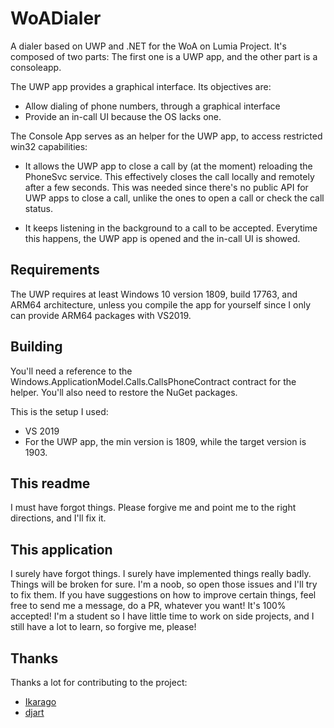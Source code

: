# WoADialer

A dialer based on UWP and .NET for the WoA on Lumia Project. 
It's composed of two parts: The first one is a UWP app, and the other part is a consoleapp.

The UWP app provides a graphical interface. Its objectives are:

- Allow dialing of phone numbers, through a graphical interface
- Provide an in-call UI because the OS lacks one.

The Console App serves as an helper for the UWP app, to access restricted win32 capabilities:

- It allows the UWP app to close a call by (at the moment) reloading the PhoneSvc service. This effectively closes the call locally and remotely after a few seconds. This was needed since there's no public API for UWP apps to close a call, unlike the ones to open a call or check the call status.

- It keeps listening in the background to a call to be accepted. Everytime this happens, the UWP app is opened and the in-call UI is showed.

## Requirements
The UWP requires at least Windows 10 version 1809, build 17763, and ARM64 architecture, unless you compile the app for yourself since I only can provide ARM64 packages with VS2019.

## Building
You'll need a reference to the Windows.ApplicationModel.Calls.CallsPhoneContract contract for the helper.
You'll also need to restore the NuGet packages.

This is the setup I used:

- VS 2019
- For the UWP app, the min version is 1809, while the target version is 1903.

## This readme
I must have forgot things. Please forgive me and point me to the right directions, and I'll fix it.

## This application
I surely have forgot things. I surely have implemented things really badly. Things will be broken for sure. I'm a noob, so open those issues and I'll try to fix them. If you have suggestions on how to improve certain things, feel free to send me a message, do a PR, whatever you want! It's 100% accepted! I'm a student so I have little time to work on side projects, and I still have a lot to learn, so forgive me, please!

## Thanks
Thanks a lot for contributing to the project:
- [Ikarago](https://github.com/ikarago)
- [djart](https://github.com/djart)
